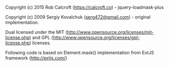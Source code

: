 Copyright (c) 2015 Rob Calcroft (https://calcroft.co) - jquery-loadmask-plus
 
Copyright (c) 2009 Sergiy Kovalchuk (serg472@gmail.com) - original implementation.

Dual licensed under the MIT (http://www.opensource.org/licenses/mit-license.php) and GPL (http://www.opensource.org/licenses/gpl-license.php) licenses.
 
Following code is based on Element.mask() implementation from ExtJS framework (http://extjs.com/)
